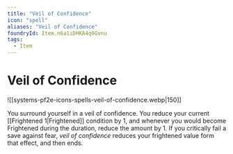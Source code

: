 ```yaml
---
title: "Veil of Confidence"
icon: "spell"
aliases: "Veil of Confidence"
foundryId: Item.n6a1iDHKA4q9Gvnu
tags:
  - Item
---
```


# Veil of Confidence
![[systems-pf2e-icons-spells-veil-of-confidence.webp|150]]

You surround yourself in a veil of confidence. You reduce your current [[Frightened 1|Frightened]] condition by 1, and whenever you would become Frightened during the duration, reduce the amount by 1. If you critically fail a save against fear, _veil of confidence_ reduces your frightened value form that effect, and then ends.
